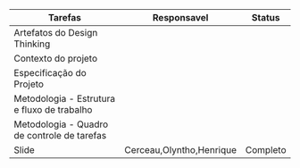 

|Tarefas |Responsavel |Status |
|--------|------------|-------|
|Artefatos do Design Thinking|
|Contexto do projeto|
|Especificação do Projeto|
|Metodologia - Estrutura e fluxo de trabalho|
|Metodologia - Quadro de controle de tarefas|
|Slide|Cerceau,Olyntho,Henrique|Completo|
